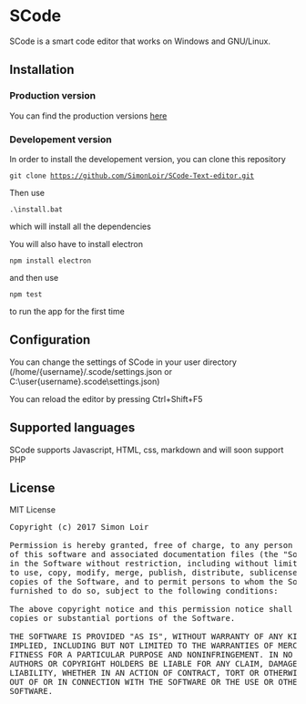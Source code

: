 # SCode
SCode is a smart code editor that works on Windows and GNU/Linux. 

## Installation

### Production version

You can find the production versions [here](https://github.com/SimonLoir/SCode-Code-editor/releases)

### Developement version

In order to install the developement version, you can clone this repository

<code>git clone https://github.com/SimonLoir/SCode-Text-editor.git</code>

Then use 

<code>.\install.bat</code>

which will install all the dependencies

You will also have to install electron 

<code>npm install electron</code>

and then use 

<code>npm test</code>

to run the app for the first time

## Configuration

You can change the settings of SCode in your user directory (/home/{username}/.scode/settings.json or C:\user\{username}\.scode\settings.json)

You can reload the editor by pressing Ctrl+Shift+F5


## Supported languages

SCode supports Javascript, HTML, css, markdown and will soon support PHP

## License

 MIT License

<pre>
Copyright (c) 2017 Simon Loir

Permission is hereby granted, free of charge, to any person obtaining a copy
of this software and associated documentation files (the "Software"), to deal
in the Software without restriction, including without limitation the rights
to use, copy, modify, merge, publish, distribute, sublicense, and/or sell
copies of the Software, and to permit persons to whom the Software is
furnished to do so, subject to the following conditions:

The above copyright notice and this permission notice shall be included in all
copies or substantial portions of the Software.

THE SOFTWARE IS PROVIDED "AS IS", WITHOUT WARRANTY OF ANY KIND, EXPRESS OR
IMPLIED, INCLUDING BUT NOT LIMITED TO THE WARRANTIES OF MERCHANTABILITY,
FITNESS FOR A PARTICULAR PURPOSE AND NONINFRINGEMENT. IN NO EVENT SHALL THE
AUTHORS OR COPYRIGHT HOLDERS BE LIABLE FOR ANY CLAIM, DAMAGES OR OTHER
LIABILITY, WHETHER IN AN ACTION OF CONTRACT, TORT OR OTHERWISE, ARISING FROM,
OUT OF OR IN CONNECTION WITH THE SOFTWARE OR THE USE OR OTHER DEALINGS IN THE
SOFTWARE.
</pre>
